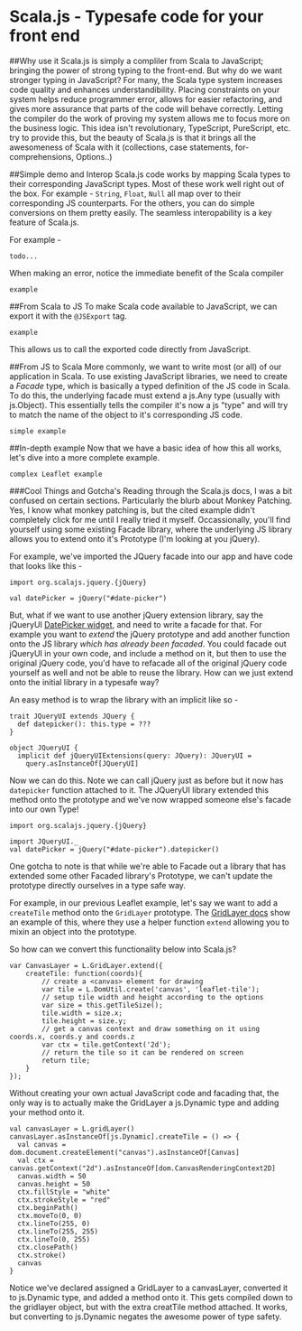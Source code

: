 # Scala.js - Typesafe code for your front end

##Why use it
Scala.js is simply a compliler from Scala to JavaScript; bringing the power of strong typing to the front-end.  But why do we want stronger typing in JavaScript?  For many, the Scala type system increases code quality and enhances understandibility.  Placing constraints on your system helps reduce programmer error, allows for easier refactoring, and gives more assurance that parts of the code will behave correctly.  Letting the compiler do the work of proving my system allows me to focus more on the business logic.  This idea isn't revolutionary, TypeScript, PureScript, etc. try to provide this, but the beauty of Scala.js is that it brings all the awesomeness of Scala with it (collections, case statements, for-comprehensions, Options..)


##Simple demo and Interop
Scala.js code works by mapping Scala types to their corresponding JavaScript types.  Most of these work well right out of the box. For example - `String`, `Float`, `Null` all map over to their corresponding JS counterparts.  For the others, you can do simple conversions on them pretty easily.  The seamless interopability is a key feature of Scala.js.  

For example - 
```
todo...
```

When making an error, notice the immediate benefit of the Scala compiler
```
example
```

##From Scala to JS
To make Scala code available to JavaScript, we can export it with the `@JSExport` tag.  
```
example
```
  
This allows us to call the exported code directly from JavaScript.  


##From JS to Scala
More commonly, we want to write most (or all) of our application in Scala.  To use existing JavaScript libraries, we need to create a _Facade_ type, which is basically a typed definition of the JS code in Scala.  To do this, the underlying facade must extend a js.Any type (usually with js.Object).  This essentially tells the compiler it's now a js "type" and will try to match the name of the object to it's corresponding JS code.

```
simple example
```


##In-depth example
Now that we have a basic idea of how this all works, let's dive into a more complete example.

```
complex Leaflet example
```

###Cool Things and Gotcha's
Reading through the Scala.js docs, I was a bit confused on certain sections.  Particularly the blurb about Monkey Patching.  Yes, I know what monkey patching is, but the cited example didn't completely click for me until I really tried it myself.  Occassionally, you'll find yourself using some existing Facade library, where the underlying JS library allows you to extend onto it's Prototype (I'm looking at you jQuery).  

For example, we've imported the JQuery facade into our app and have code that looks like this - 
```
import org.scalajs.jquery.{jQuery}

val datePicker = jQuery("#date-picker")
```

But, what if we want to use another jQuery extension library, say the jQueryUI [DatePicker widget](https://api.jqueryui.com/datepicker/#entry-examples), and need to write a facade for that.  For example you want to _extend_ the jQuery prototype and add another function onto the JS library _which has already been facaded_.  You could facade out jQueryUI in your own code, and include a method on it, but then to use the original jQuery code, you'd have to refacade all of the original jQuery code yourself as well and not be able to reuse the library.  How can we just extend onto the initial library in a typesafe way?

An easy method is to wrap the library with an implicit like so -
```
trait JQueryUI extends JQuery {
  def datepicker(): this.type = ???
}

object JQueryUI {
  implicit def jQueryUIExtensions(query: JQuery): JQueryUI =
    query.asInstanceOf[JQueryUI]
```

Now we can do this.  Note we can call jQuery just as before but it now has `datepicker` function attached to it.  The JQueryUI library extended this method onto the prototype and we've now wrapped someone else's facade into our own Type!  
```
import org.scalajs.jquery.{jQuery}

import JQueryUI._
val datePicker = jQuery("#date-picker").datepicker()
```

One gotcha to note is that while we're able to Facade out a library that has extended some other Facaded library's Prototype, we can't update the prototype directly ourselves in a type safe way.

For example, in our previous Leaflet example, let's say we want to add a `createTile` method onto the `GridLayer` prototype.  The [GridLayer docs](http://leafletjs.com/reference-1.0.0.html#gridlayer) show an example of this, where they use a helper function `extend` allowing you to mixin an object into the prototype.  

So how can we convert this functionality below into Scala.js? 
```
var CanvasLayer = L.GridLayer.extend({
    createTile: function(coords){
        // create a <canvas> element for drawing
        var tile = L.DomUtil.create('canvas', 'leaflet-tile');
        // setup tile width and height according to the options
        var size = this.getTileSize();
        tile.width = size.x;
        tile.height = size.y;
        // get a canvas context and draw something on it using coords.x, coords.y and coords.z
        var ctx = tile.getContext('2d');
        // return the tile so it can be rendered on screen
        return tile;
    }
});
``` 

Without creating your own actual JavaScript code and facading that, the only way is to actually make the GridLayer a js.Dynamic type and adding your method onto it.  
```
val canvasLayer = L.gridLayer()
canvasLayer.asInstanceOf[js.Dynamic].createTile = () => {
  val canvas = dom.document.createElement("canvas").asInstanceOf[Canvas]
  val ctx = canvas.getContext("2d").asInstanceOf[dom.CanvasRenderingContext2D]
  canvas.width = 50
  canvas.height = 50
  ctx.fillStyle = "white"
  ctx.strokeStyle = "red"
  ctx.beginPath()
  ctx.moveTo(0, 0)
  ctx.lineTo(255, 0)
  ctx.lineTo(255, 255)
  ctx.lineTo(0, 255)
  ctx.closePath()
  ctx.stroke()
  canvas
}
```
Notice we've declared assigned a GridLayer to a canvasLayer, converted it to js.Dynamic type, and added a method onto it.  This gets compiled down to the gridlayer object, but with the extra creatTile method attached.  It works, but converting to js.Dynamic negates the awesome power of type safety.  


